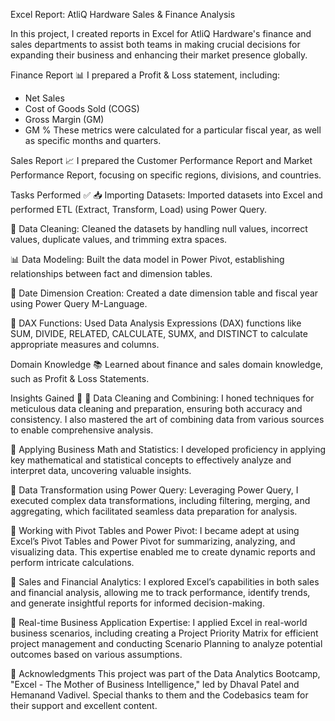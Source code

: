 Excel Report: AtliQ Hardware Sales & Finance Analysis

In this project, I created reports in Excel for AtliQ Hardware's finance and sales departments to assist both teams in making crucial decisions for expanding their business and enhancing their market presence globally.

Finance Report 📊
I prepared a Profit & Loss statement, including:
- Net Sales
- Cost of Goods Sold (COGS)
- Gross Margin (GM)
- GM %
These metrics were calculated for a particular fiscal year, as well as specific months and quarters.

Sales Report 📈
I prepared the Customer Performance Report and Market Performance Report, focusing on specific regions, divisions, and countries.

Tasks Performed ✅
📥 Importing Datasets: Imported datasets into Excel and performed ETL (Extract, Transform, Load) using Power Query.

🧹 Data Cleaning: Cleaned the datasets by handling null values, incorrect values, duplicate values, and trimming extra spaces.

📊 Data Modeling: Built the data model in Power Pivot, establishing relationships between fact and dimension tables.

📅 Date Dimension Creation: Created a date dimension table and fiscal year using Power Query M-Language.

🧮 DAX Functions: Used Data Analysis Expressions (DAX) functions like SUM, DIVIDE, RELATED, CALCULATE, SUMX, and DISTINCT to calculate appropriate measures and columns.

Domain Knowledge 📚
Learned about finance and sales domain knowledge, such as Profit & Loss Statements.

Insights Gained 📘 
🌟 Data Cleaning and Combining: I honed techniques for meticulous data cleaning and preparation, ensuring both accuracy and consistency. I also mastered the art of combining data from various sources to enable comprehensive analysis.

🌟 Applying Business Math and Statistics: I developed proficiency in applying key mathematical and statistical concepts to effectively analyze and interpret data, uncovering valuable insights.

🌟 Data Transformation using Power Query: Leveraging Power Query, I executed complex data transformations, including filtering, merging, and aggregating, which facilitated seamless data preparation for analysis.

🌟 Working with Pivot Tables and Power Pivot: I became adept at using Excel’s Pivot Tables and Power Pivot for summarizing, analyzing, and visualizing data. This expertise enabled me to create dynamic reports and perform intricate calculations.

🌟 Sales and Financial Analytics: I explored Excel’s capabilities in both sales and financial analysis, allowing me to track performance, identify trends, and generate insightful reports for informed decision-making.

🌟 Real-time Business Application Expertise: I applied Excel in real-world business scenarios, including creating a Project Priority Matrix for efficient project management and conducting Scenario Planning to analyze potential outcomes based on various assumptions.

📣 Acknowledgments
This project was part of the Data Analytics Bootcamp, "Excel - The Mother of Business Intelligence," led by Dhaval Patel and Hemanand Vadivel. Special thanks to them and the Codebasics team for their support and excellent content.
